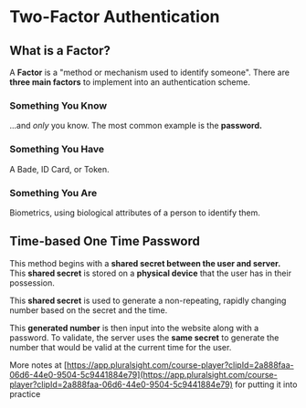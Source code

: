 # Two-Factor Authentication

## What is a Factor?

A **Factor** is a "method or mechanism used to identify someone". There are **three main factors** to implement into an authentication scheme.

### Something You Know

...and _only_ you know. The most common example is the **password.**

### Something You Have

A Bade, ID Card, or Token. 

### Something You Are

Biometrics, using biological attributes of a person to identify them. 

## Time-based One Time Password

This method begins with a **shared secret between the user and server.** This **shared secret** is stored on a **physical device** that the user has in their possession.

This **shared secret** is used to generate a non-repeating, rapidly changing number based on the secret and the time. 

This **generated number** is then input into the website along with a password. To validate, the server uses the **same secret** to generate the number that would be valid at the current time for the user.

More notes at [https://app.pluralsight.com/course-player?clipId=2a888faa-06d6-44e0-9504-5c9441884e79](https://app.pluralsight.com/course-player?clipId=2a888faa-06d6-44e0-9504-5c9441884e79) for putting it into practice

